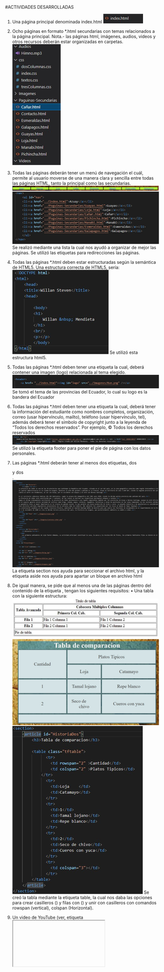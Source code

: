 
#ACTIVIDADES DESARROLLADAS
1. Una página principal denominada index.html
 ![img1](/imagen/i1.jpg)
2. Ocho páginas en formato *.html secundarias con temas relacionados a la página principal. Nota.- las páginas html, imágenes, audios, videos y otros recursos deberán estar organizadas en carpetas.
 ![img2](/imagen/i2.jpg)
3. Todas las páginas deberán tener un menú de navegación el cuál, permite al usuario moverse de una manera clara y sencilla entre todas las páginas HTML, tanto la principal como las secundarias.
 ![img3](/imagen/i3.jpg)
 ![img4](/imagen/i4.jpg)
 Se realizó mediante una lista la cual nos ayudó a organizar de mejor las páginas. Se utilizó las etiquetas <a> para redirecciones las páginas.
4. Todas las páginas *.html deben estar estructuradas según la semántica de HTML5. Una estructura correcta de HTML5, sería:
 ![img5](/imagen/i5.jpg)
Se utilizó esta estructura html5.
5. Todas las páginas *.html deben tener una etiqueta la cual, deberá contener una imagen (logo) relacionada al tema elegido.
 ![img6](/imagen/i6.jpg)
Se tomó el tema de las provincias del Ecuador, lo cual su logo es la bandera del Ecuador
6. Todas las páginas *.html deben tener una etiqueta la cual, deberá tener la información del estudiante como nombres completos, organización, correo (usar hipervínculo, mailto), teléfono (usar hipervínculo, tel), además deberá tener el símbolo de copyright junto a la leyenda de “Todos los derechos reservados”. Por ejemplo, © Todos los derechos reservados
 ![img7](/imagen/i7.jpg)
Se utilizó la etiqueta footer para poner el pie de página con los datos personales.
7. Las páginas *.html deberán tener al menos dos etiquetas, dos <section> y dos <aside>.
 ![img8](/imagen/i8.jpg)
La etiqueta section nos ayuda para seccionar el archivo html, y la etiqueta aside nos ayuda para apartar un bloque en archivo html
8. De igual manera, se pide que al menos una de las páginas dentro del contenido de la etiqueta , tengan los siguientes requisitos: 
• Una tabla con la siguiente estructura:
 ![img9](/imagen/i9.jpg)
 ![img10](/imagen/i10.jpg)
 ![img11](/imagen/i11.jpg)
Se creó la tabla mediante la etiqueta table, la cual nos daba las opciones para crear casilleros (<td>) y filas con (<tr>) y unir con casilleros con comandos rowspan (vertical), colspan (Horizontal).


9. Un video de YouTube (ver, etiqueta <iframe>).
![img12](/imagen/i12.jpg)
![img13](/imagen/i13.jpg)
 
La etiqueta <iframe> nos ayuda a vincular un video de otra plataforma (YouTube) a nuestra página personal.
10. Un video con la etiqueta <video>.
 ![img14](/imagen/i14.jpg)
 ![img15](/imagen/i15.jpg)
La etiqueta <video> nos ayuda a vincular un video de nuestro equipo a la página personal
11. Un audio con la etiqueta <audio>.
 ![img16](/imagen/i16.jpg)
 ![img17](/imagen/i17.jpg)
La etiqueta <audio> nos ayuda a vincular un audio de nuestro equipo a la página personal
12. Manejar listas ordenadas o desordenadas con al menos cinco ítems.
 ![img18](/imagen/i18.jpg)
 ![img19](/imagen/i19.jpg)
Se utilizó la etiqueta <ol> para crear una lista ordenada, y la etiqueta <li> para ingresar valores a la lista.
13. Tener al menos cinco etiquetas de texto que se encuentran en la figura 1- 16 del texto guía de la asignatura.
  ![img20](/imagen/i20.jpg)
 ![img21](/imagen/i21.jpg)
 ![img22](/imagen/i22.jpg)
 ![img23](/imagen/i23.jpg)
 ![img24](/imagen/i24.jpg)
Se utilizó varias etiquetas que se encontró en el libro como: samp,p,b,abbr,p, entre otros
14. Asimismo, se pide que todos los artículos tengan al menos una imagen cada uno. Nota.- se pide que todas las imágenes están almacenadas en una carpeta llamada “images”. Por lo tanto, se debe trabajar con rutas relativas.
 ![img25](/imagen/i25.jpg)
Como se aprecia en la imagen se tiene en los artículos una o dos imágenes y para vincular se utiliza rutas alternativas.
15. Finalmente, se pide que una de las páginas tenga al menos cuatro secciones () con tres artículos () cada sección. Luego, cada sección debe tener un encabezado (), en donde, se ubicaran enlaces que permitan navegar entre los artículos usando id’s (ver, página 63 del texto guía).
 ![img26](/imagen/i26.jpg)
 ![img27](/imagen/i27.jpg)
 ![img28](/imagen/i28.jpg)
 ![img29](/imagen/i29.jpg)
 ![img30](/imagen/i30.jpg)

Se realizó la codificación correspondiente para este anunciado teniendo 4 secciones con 3 artículos y teniendo un id para su correspondiente navegación.
16. Diseño CSS Se pide utilizar estilos CSS con la finalidad de obtener varios diseños como los que se muestran en las siguientes imágenes.
  ![img31](/imagen/i31.jpg)
 
Se realizó la práctica tomando en cuenta el ejemplo del informe.
17. Se pide utilizar, en al menos una página HTML, un diseño a dos columnas con cabecera y pie de página, como el que se muestra en la Figura 2. Así, como también se recomienda utilizar, en al menos una página HTML, un diseño a tres columnas con cabecera y pie de página como se muestra en la Figura 3. En ambos casos se pide tomar como base la página home.
 ![img32](/imagen/i32.jpg)
 ![img33](/imagen/i33.jpg)
Diseño de dos columnas
 ![img34](/imagen/i34.jpg)
 ![img35](/imagen/i35.jpg)

Diseño de tres columnas
 ![img36](/imagen/i36.jpg)
 ![img37](/imagen/i37.jpg)
 
18. De igual manera, se pide que se organice en al menos cuatro archivos CSS los estilos para las diferentes páginas html, estos archivos estarán almacenados en una carpeta llamada css. Un archivo será para el diseño a dos columnas, otro archivo para el diseño a tres columnas, otro archivo para el diseño de la página home. Por último, un archivo para la reglas CSS relacionas a textos, colores, tablas, secciones, artículos, imágenes, etc.
  ![img38](/imagen/i38.jpg)
Se realizó la práctica de acuerdo al anunciado
19. También, se pide que se utilice selectores por etiquetas, selectores descendentes, selectores por clase y selectores por id.
  ![img39](/imagen/i39.jpg)
20. Luego, se pide que se personalicen estilos referente a texto tanto en color, tamaño, fuente, decoraciones, etc. Ver más, https://fonts.google.com/
  ![img40](/imagen/i40.jpg)
Se escogió el estilo de letra OriginalSurfer
21. De igual manera, se pide crear una nueva página HTML, en donde, se muestre un formulario de contacto o crear cuenta que tenga campos como: nombre, mensaje y botón para enviar. Como se muestra en la Figura 4.
  ![img41](/imagen/i41.jpg)
22. Crear un repositorio en GitHub con el nombre “Practica01 – Mi Primer Sitio Web”	
WillanMendieta/Practica01-Mi-Primer-Sitio-Web
23. Realizar un commit y push por cada requerimiento de los puntos antes descritos.
   ![img42](/imagen/i42.jpg)
Url: https://github.com/WillanMendieta/Practica01-Mi-Primer-Sitio-Web.git
RESULTADO(S) OBTENIDO(S):
Re realizo comprender de mejor manera lo propuesto en clase, lo cual ahora ya se tiene el conocimiento para realizar una página html.
CONCLUSIONES:
En conclusión aprendimos a utilizar una gran cantidad de herramientas para el desarrollo de futuras páginas web.
RECOMENDACIONES: Se recomienda saber que funcionalidad tiene cada etiqueta.

Nombre de estudiante: Willan Steven Mendieta Molina


Firma de estudiante:  
  ![img43](/imagen/i43.jpg)
